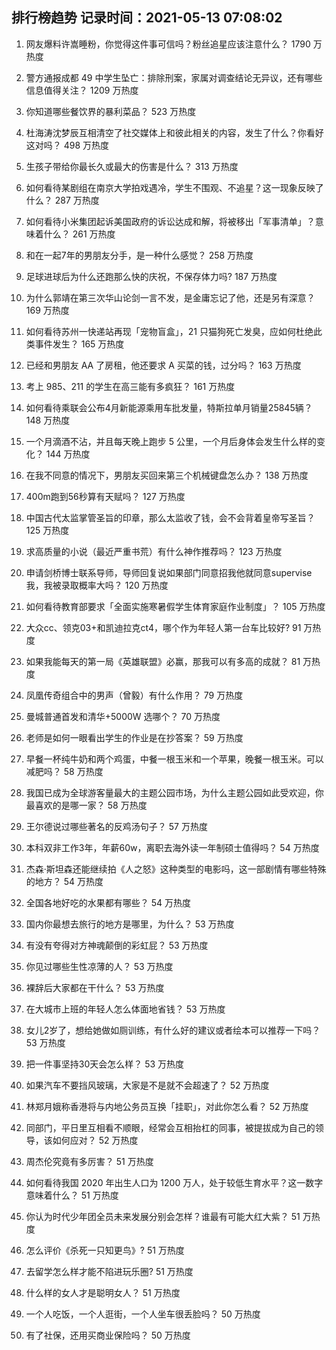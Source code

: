 
## 排行榜趋势 记录时间：2021-05-13 07:08:02
  
  1. 网友爆料许嵩睡粉，你觉得这件事可信吗？粉丝追星应该注意什么？ 1790 万热度
    
  2. 警方通报成都 49 中学生坠亡：排除刑案，家属对调查结论无异议，还有哪些信息值得关注？ 1209 万热度
    
  3. 你知道哪些餐饮界的暴利菜品？ 523 万热度
    
  4. 杜海涛沈梦辰互相清空了社交媒体上和彼此相关的内容，发生了什么？你看好这对吗？ 498 万热度
    
  5. 生孩子带给你最长久或最大的伤害是什么？ 313 万热度
    
  6. 如何看待某剧组在南京大学拍戏遇冷，学生不围观、不追星？这一现象反映了什么？ 287 万热度
    
  7. 如何看待小米集团起诉美国政府的诉讼达成和解，将被移出「军事清单」？意味着什么？ 261 万热度
    
  8. 和在一起7年的男朋友分手，是一种什么感觉？ 258 万热度
    
  9. 足球进球后为什么还跑那么快的庆祝，不保存体力吗? 187 万热度
    
  10. 为什么郭靖在第三次华山论剑一言不发，是金庸忘记了他，还是另有深意？ 169 万热度
    
  11. 如何看待苏州一快递站再现「宠物盲盒」，21 只猫狗死亡发臭，应如何杜绝此类事件发生？ 165 万热度
    
  12. 已经和男朋友 AA 了房租，他还要求 A 买菜的钱，过分吗？ 163 万热度
    
  13. 考上 985、211 的学生在高三能有多疯狂？ 161 万热度
    
  14. 如何看待乘联会公布4月新能源乘用车批发量，特斯拉单月销量25845辆？ 148 万热度
    
  15. 一个月滴酒不沾，并且每天晚上跑步 5 公里，一个月后身体会发生什么样的变化？ 144 万热度
    
  16. 在我不同意的情况下，男朋友买回来第三个机械键盘怎么办？ 138 万热度
    
  17. 400m跑到56秒算有天赋吗？ 127 万热度
    
  18. 中国古代太监掌管圣旨的印章，那么太监收了钱，会不会背着皇帝写圣旨？ 125 万热度
    
  19. 求高质量的小说（最近严重书荒）有什么神作推荐吗？ 123 万热度
    
  20. 申请剑桥博士联系导师，导师回复说如果部门同意招我他就同意supervise我，我被录取概率大吗？ 120 万热度
    
  21. 如何看待教育部要求「全面实施寒暑假学生体育家庭作业制度」？ 105 万热度
    
  22. 大众cc、领克03+和凯迪拉克ct4，哪个作为年轻人第一台车比较好? 91 万热度
    
  23. 如果我能每天的第一局《英雄联盟》必赢，那我可以有多高的成就？ 81 万热度
    
  24. 凤凰传奇组合中的男声（曾毅）有什么作用？ 79 万热度
    
  25. 曼城普通首发和清华+5000W 选哪个？ 70 万热度
    
  26. 老师是如何一眼看出学生的作业是在抄答案？ 59 万热度
    
  27. 早餐一杯纯牛奶和两个鸡蛋，中餐一根玉米和一个苹果，晚餐一根玉米。可以减肥吗？ 58 万热度
    
  28. 我国已成为全球游客量最大的主题公园市场，为什么主题公园如此受欢迎，你最喜欢的是哪一家？ 58 万热度
    
  29. 王尔德说过哪些著名的反鸡汤句子？ 57 万热度
    
  30. 本科双非工作3年，年薪60w，离职去海外读一年制硕士值得吗？ 54 万热度
    
  31. 杰森·斯坦森还能继续拍《人之怒》这种类型的电影吗，这一部剧情有哪些特殊的地方？ 54 万热度
    
  32. 全国各地好吃的水果都有哪些？ 54 万热度
    
  33. 国内你最想去旅行的地方是哪里，为什么？ 53 万热度
    
  34. 有没有夸得对方神魂颠倒的彩虹屁？ 53 万热度
    
  35. 你见过哪些生性凉薄的人？ 53 万热度
    
  36. 裸辞后大家都在干什么？ 53 万热度
    
  37. 在大城市上班的年轻人怎么体面地省钱？ 53 万热度
    
  38. 女儿2岁了，想给她做如厕训练，有什么好的建议或者绘本可以推荐一下吗？ 53 万热度
    
  39. 把一件事坚持30天会怎么样？ 53 万热度
    
  40. 如果汽车不要挡风玻璃，大家是不是就不会超速了？ 52 万热度
    
  41. 林郑月娥称香港将与内地公务员互换「挂职」，对此你怎么看？ 52 万热度
    
  42. 同部门，平日里互相看不顺眼，经常会互相抬杠的同事，被提拔成为自己的领导，该如何应对？ 52 万热度
    
  43. 周杰伦究竟有多厉害？ 51 万热度
    
  44. 如何看待我国 2020 年出生人口为 1200 万人，处于较低生育水平？这一数字意味着什么？ 51 万热度
    
  45. 你认为时代少年团全员未来发展分别会怎样？谁最有可能大红大紫？ 51 万热度
    
  46. 怎么评价《杀死一只知更鸟》? 51 万热度
    
  47. 去留学怎么样才能不陷进玩乐圈? 51 万热度
    
  48. 什么样的女人才是聪明女人？ 51 万热度
    
  49. 一个人吃饭，一个人逛街，一个人坐车很丢脸吗？ 50 万热度
    
  50. 有了社保，还用买商业保险吗？ 50 万热度
    